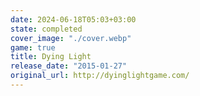 ```yaml
---
date: 2024-06-18T05:03+03:00
state: completed
cover_image: "./cover.webp"
game: true
title: Dying Light
release_date: "2015-01-27"
original_url: http://dyinglightgame.com/
---
```

